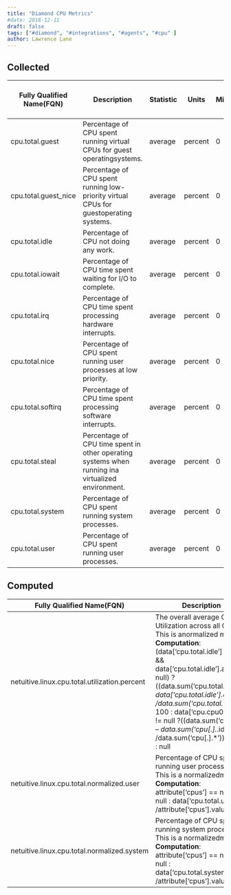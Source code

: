 ```yaml
---
title: "Diamond CPU Metrics"
#date: 2018-12-11
draft: false
tags: ["#diamond", "#integrations", "#agents", "#cpu" ]
author: Lawrence Lane
---
```

## Collected
| Fully Qualified Name(FQN) | Description                                                                                       | Statistic | Units   | Min | Max  | Sparse Data Strategy (SDS) | BASE | CORR | UTIL |
|---------------------------|---------------------------------------------------------------------------------------------------|-----------|---------|-----|------|----------------------------|------|------|------|
| cpu.total.guest           | Percentage of CPU spent running virtual CPUs for guest operatingsystems.                          | average   | percent | 0   | none | none                       | yes  | no   | no   |
| cpu.total.guest_nice      | Percentage of CPU spent running low-priority virtual CPUs for guestoperating systems.             | average   | percent | 0   | none | none                       | yes  | no   | no   |
| cpu.total.idle            | Percentage of CPU not doing any work.                                                             | average   | percent | 0   | none | none                       | yes  | no   | no   |
| cpu.total.iowait          | Percentage of CPU time spent waiting for I/O to complete.                                         | average   | percent | 0   | none | none                       | yes  | no   | no   |
| cpu.total.irq             | Percentage of CPU time spent processing hardware interrupts.                                      | average   | percent | 0   | none | none                       | yes  | no   | no   |
| cpu.total.nice            | Percentage of CPU spent running user processes at low priority.                                   | average   | percent | 0   | none | none                       | yes  | no   | no   |
| cpu.total.softirq         | Percentage of CPU time spent processing software interrupts.                                      | average   | percent | 0   | none | none                       | yes  | no   | no   |
| cpu.total.steal           | Percentage of CPU time spent in other operating systems when running ina virtualized environment. | average   | percent | 0   | none | none                       | yes  | no   | no   |
| cpu.total.system          | Percentage of CPU spent running system processes.                                                 | average   | percent | 0   | none | none                       | yes  | no   | no   |
| cpu.total.user            | Percentage of CPU spent running user processes.                                                   | average   | percent | 0   | none | none                       | yes  | no   | no   |

## Computed

| Fully Qualified Name(FQN)   | Description | Units   | Min | Max | BASE | CORR | UTIL |
|----|--------------|---------|-----|-----|------|------|------|
| netuitive.linux.cpu.total.utilization.percent | The overall average CPU Utilization across all CPUs. This is anormalized metric. **Computation**: (data[‘cpu.total.idle’] != null && data[‘cpu.total.idle’].actual!= null) ? ((data.sum(‘cpu.total.*’) – data[‘cpu.total.idle’].actual) /data.sum(‘cpu.total.*’)) * 100 : data[‘cpu.cpu0.idle’] != null ?((data.sum(‘cpu[.].*’) – data.sum(‘cpu[.].*.idle’)) /data.sum(‘cpu[.].*’)) * 100 : null | percent | 0   | 100 | yes  | yes  | yes  |
| netuitive.linux.cpu.total.normalized.user  | Percentage of CPU spent running user processes. This is a normalizedmetric. **Computation**: attribute[‘cpus’] == null ? null : data[‘cpu.total.user’] /attribute[‘cpus’].value | percent | 0   | 100 | yes  | yes  | no   |
| netuitive.linux.cpu.total.normalized.system   | Percentage of CPU spent running system processes. This is a normalizedmetric. **Computation**: attribute[‘cpus’] == null ? null : data[‘cpu.total.system’] /attribute[‘cpus’].value   | percent | 0   | 100 | yes  | yes  | no   |
